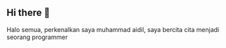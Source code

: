 ## Hi there 👋

Halo semua, perkenalkan saya muhammad aidil, saya bercita cita menjadi seorang programmer
